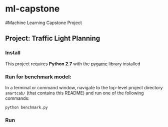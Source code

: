 # ml-capstone
#Machine Learning Capstone Project
## Project: Traffic Light Planning
### Install

This project requires **Python 2.7** with the [pygame](https://www.pygame.org/wiki/GettingStarted
) library installed

### Run for benchmark model:
In a terminal or command window, navigate to the top-level project directory `smartcab/` (that contains this README) and run one of the following commands:

```python benchmark.py```

### Run


